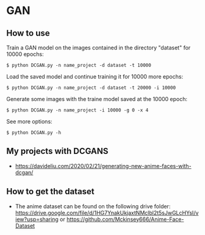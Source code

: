 # GAN

## How to use

Train a GAN model on the images contained in the directory "dataset" for 10000 epochs:
```
$ python DCGAN.py -n name_project -d dataset -t 10000
```
Load the saved model and continue training it for 10000 more epochs:
```
$ python DCGAN.py -n name_project -d dataset -t 20000 -i 10000
```
Generate some images with the traine model saved at the 10000 epoch:
```
$ python DCGAN.py -n name_project -i 10000 -g 0 -x 4
```
See more options:
```
$ python DCGAN.py -h
```
## My projects with DCGANS

- https://davideliu.com/2020/02/21/generating-new-anime-faces-with-dcgan/

## How to get the dataset

- The anime dataset can be found on the following drive folder: https://drive.google.com/file/d/1HG7YnakUkjaxtNMclbl2t5sJwGLcHYsI/view?usp=sharing or https://github.com/Mckinsey666/Anime-Face-Dataset
